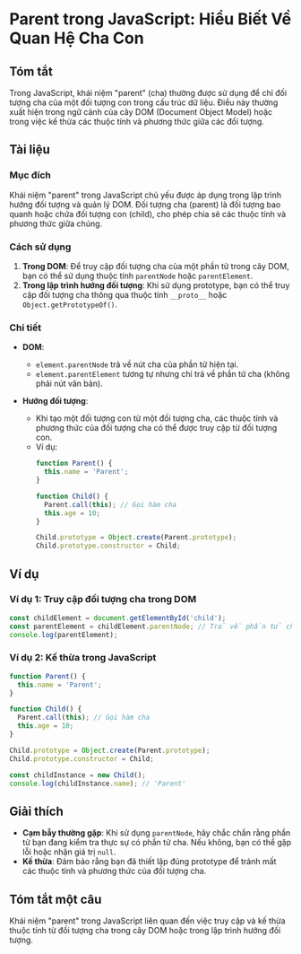 <!--
Meta Description: # Parent trong JavaScript: Hiểu Biết Về Quan Hệ Cha Con ## Tóm tắt Trong JavaScript, khái niệm "parent" (cha) thường được sử dụng để chỉ đối tượng cha...
Meta Keywords: đối, tượng, cha, trong, parent
-->

# Parent trong JavaScript: Hiểu Biết Về Quan Hệ Cha Con

## Tóm tắt
Trong JavaScript, khái niệm "parent" (cha) thường được sử dụng để chỉ đối tượng cha của một đối tượng con trong cấu trúc dữ liệu. Điều này thường xuất hiện trong ngữ cảnh của cây DOM (Document Object Model) hoặc trong việc kế thừa các thuộc tính và phương thức giữa các đối tượng.

## Tài liệu
### Mục đích
Khái niệm "parent" trong JavaScript chủ yếu được áp dụng trong lập trình hướng đối tượng và quản lý DOM. Đối tượng cha (parent) là đối tượng bao quanh hoặc chứa đối tượng con (child), cho phép chia sẻ các thuộc tính và phương thức giữa chúng.

### Cách sử dụng
1. **Trong DOM**: Để truy cập đối tượng cha của một phần tử trong cây DOM, bạn có thể sử dụng thuộc tính `parentNode` hoặc `parentElement`.
2. **Trong lập trình hướng đối tượng**: Khi sử dụng prototype, bạn có thể truy cập đối tượng cha thông qua thuộc tính `__proto__` hoặc `Object.getPrototypeOf()`.

### Chi tiết
- **DOM**: 
  - `element.parentNode` trả về nút cha của phần tử hiện tại.
  - `element.parentElement` tương tự nhưng chỉ trả về phần tử cha (không phải nút văn bản).
  
- **Hướng đối tượng**:
  - Khi tạo một đối tượng con từ một đối tượng cha, các thuộc tính và phương thức của đối tượng cha có thể được truy cập từ đối tượng con.
  - Ví dụ:
    ```javascript
    function Parent() {
      this.name = 'Parent';
    }

    function Child() {
      Parent.call(this); // Gọi hàm cha
      this.age = 10;
    }

    Child.prototype = Object.create(Parent.prototype);
    Child.prototype.constructor = Child;
    ```

## Ví dụ
### Ví dụ 1: Truy cập đối tượng cha trong DOM
```javascript
const childElement = document.getElementById('child');
const parentElement = childElement.parentNode; // Trả về phần tử cha
console.log(parentElement);
```

### Ví dụ 2: Kế thừa trong JavaScript
```javascript
function Parent() {
  this.name = 'Parent';
}

function Child() {
  Parent.call(this); // Gọi hàm cha
  this.age = 10;
}

Child.prototype = Object.create(Parent.prototype);
Child.prototype.constructor = Child;

const childInstance = new Child();
console.log(childInstance.name); // 'Parent'
```

## Giải thích
- **Cạm bẫy thường gặp**: Khi sử dụng `parentNode`, hãy chắc chắn rằng phần tử bạn đang kiểm tra thực sự có phần tử cha. Nếu không, bạn có thể gặp lỗi hoặc nhận giá trị `null`.
- **Kế thừa**: Đảm bảo rằng bạn đã thiết lập đúng prototype để tránh mất các thuộc tính và phương thức của đối tượng cha.

## Tóm tắt một câu
Khái niệm "parent" trong JavaScript liên quan đến việc truy cập và kế thừa thuộc tính từ đối tượng cha trong cây DOM hoặc trong lập trình hướng đối tượng.